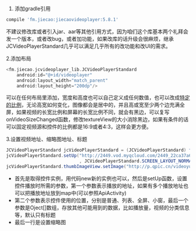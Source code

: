 1. 添加gradle引用

```gradle
compile 'fm.jiecao:jiecaovideoplayer:5.8.1'
```

不建议修改库或者引入jar、aar等其他引用方式，因为咱们这个库基本两个礼拜会发一个版本，或者改bug，或者加功能，如果改库的话升级会很麻烦，继承JCVideoPlayerStandard几乎可以满足几乎所有的改功能和改UI的需求。

2.添加布局

```gradle
<fm.jiecao.jcvideoplayer_lib.JCVideoPlayerStandard
    android:id="@+id/videoplayer"
    android:layout_width="match_parent"
    android:layout_height="200dp"/>
```

可以在任何布局里添加，宽度和高度也可以自己定义成任何数值，也可以改成[特定的比例](http://github.com)，无论高宽如何变化，图像都会是居中的，并且高或宽至少两个边充满全屏，如果视频的长宽比例和屏幕的长宽比例不同，就会有黑边，可以复写onVideoSizeChanged函数，修改textureView的大小消除黑边，如果有条件的话可以固定视频源和控件的比例都是16:9或者4:3，这样会更方便。

3.设置视频地址、缩略图地址、标题

```java
JCVideoPlayerStandard jcVideoPlayerStandard = (JCVideoPlayerStandard) findViewById(R.id.videoplayer);
jcVideoPlayerStandard.setUp("http://2449.vod.myqcloud.com/2449_22ca37a6ea9011e5acaaf51d105342e3.f20.mp4"
                            , JCVideoPlayerStandard.SCREEN_LAYOUT_NORMAL, "嫂子闭眼睛");
jcVideoPlayerStandard.thumbImageView.setImage("http://p.qpic.cn/videoyun/0/2449_43b6f696980311e59ed467f22794e792_1/640");
```

- 首先是取得控件实例，用代码new新的实例也可以，然后是setUp函数，设置控件播放时所需的参数，第一个参数表示播放的地址，如果有多个播放地址也可以把播放地址放到map中(可以参照ApiActivity)
- 第二个参数表示控件使用的位置，分别是普通、列表、全屏、小窗，最后一个参数是Oject[]数组，存放其他可能用到的数据，比如播放量，视频的分类信息等，默认只有标题
- 最后一行是设置缩略图

